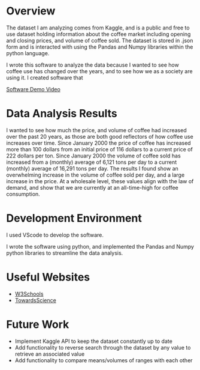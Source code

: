 # Overview

The dataset I am analyzing comes from Kaggle, and is a public and free to use dataset holding information about the coffee market including opening and closing prices, and volume of coffee sold.
The dataset is stored in .json form and is interacted with using the Pandas and Numpy libraries within the python language.

I wrote this software to analyze the data because I wanted to see how coffee use has changed over the years, and to see how we as a society are using it. I created software that 

[Software Demo Video](https://youtu.be/VXAxxaZAQdU)

# Data Analysis Results

I wanted to see how much the price, and volume of coffee had increased over the past 20 years, as those are both good reflectors of how coffee use increases over time.
Since January 2000 the price of coffee has increased more than 100 dollars from an initial price of 116 dollars to a current price of 222 dollars per ton.
Since January 2000 the volume of coffee sold has increased from a (monthly) average of 6,121 tons per day to a current (monthly) average of 16,291 tons per day.
The results I found show an overwhelming increase in the volume of coffee sold per day, and a large increase in the price. At a wholesale level, these values align with the law of demand, and show that we are currently at an all-time-high for coffee consumption.

# Development Environment

I used VScode to develop the software.

I wrote the software using python, and implemented the Pandas and Numpy python libraries to streamline the data analysis.

# Useful Websites

* [W3Schools](https://www.w3schools.com/)
* [TowardsScience](https://towardsdatascience.com/getting-started-to-data-analysis-with-python-pandas-with-titanic-dataset-a195ab043c77)

# Future Work

* Implement Kaggle API to keep the dataset constantly up to date
* Add functionality to reverse search through the dataset by any value to retrieve an associated value
* Add functionality to compare means/volumes of ranges with each other